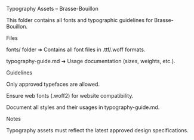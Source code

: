 Typography Assets – Brasse-Bouillon

This folder contains all fonts and typographic guidelines for Brasse-Bouillon.

Files

fonts/ folder  ➜ Contains all font files in .ttf/.woff formats.

typography-guide.md  ➜ Usage documentation (sizes, weights, etc.).

Guidelines

Only approved typefaces are allowed.

Ensure web fonts (.woff2) for website compatibility.

Document all styles and their usages in typography-guide.md.

Notes

Typography assets must reflect the latest approved design specifications.